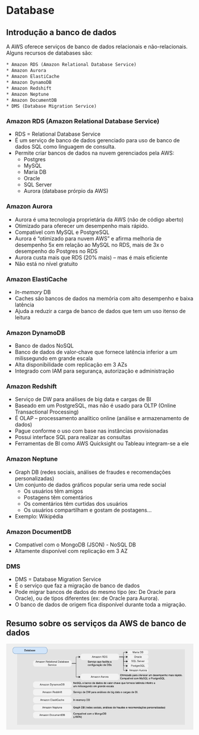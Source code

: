 # Database

## Introdução a banco de dados

A AWS oferece serviços de banco de dados relacionais e não-relacionais.
Alguns recursos de databases são:

    * Amazon RDS (Amazon Relational Database Service)
    * Amazon Aurora
    * Amazon ElastiCache
    * Amazon DynamoDB
    * Amazon Redshift
    * Amazon Neptune
    * Amazon DocumentDB
    * DMS (Database Migration Service)


### Amazon RDS (Amazon Relational Database Service)

* RDS = Relational Database Service
* É um serviço de banco de dados gerenciado para uso de banco de dados SQL como linguagem de consulta.
* Permite criar bancos de dados na nuvem gerenciados pela AWS:
    - Postgres
    - MySQL
    - Maria DB
    - Oracle
    - SQL Server
    - Aurora (database prórpio da AWS)

### Amazon Aurora

* Aurora é uma tecnologia proprietária da AWS (não de código aberto)
* Otimizado para oferecer um desempenho mais rápido.
* Compatível com MySQL e PostgreSQL
* Aurora é “otimizado para nuvem AWS” e afirma melhoria de desempenho 5x em relação ao MySQL no RDS, mais de 3x o desempenho do Postgres no RDS
* Aurora custa mais que RDS (20% mais) – mas é mais eficiente
* Não está no nível gratuito

### Amazon ElastiCache

* *In-memory* DB
* Caches são bancos de dados na memória com alto desempenho e baixa latência
* Ajuda a reduzir a carga de banco de dados que tem um uso itenso de leitura


### Amazon DynamoDB

* Banco de dados NoSQL
* Banco de dados de valor-chave que fornece latência inferior a um milissegundo em grande escala
* Alta disponibilidade com replicação em 3 AZs
* Integrado com IAM para segurança, autorização e administração


### Amazon Redshift

* Serviço de DW para análises de big data e cargas de BI
* Baseado em um PostgreSQL, mas não é usado para OLTP (Online Transactional Processing)
* É OLAP – processamento analítico online (análise e armazenamento de dados)
* Pague conforme o uso com base nas instâncias provisionadas
* Possui interface SQL para realizar as consultas
* Ferramentas de BI como AWS Quicksight ou Tableau integram-se a ele

### Amazon Neptune

* Graph DB (redes sociais, análises de fraudes e recomendações personalizadas)
* Um conjunto de dados gráficos popular seria uma rede social
    - Os usuários têm amigos
    - Postagens têm comentários
    - Os comentários têm curtidas dos usuários
    - Os usuários compartilham e gostam de postagens…
* Exemplo: Wikipédia

### Amazon DocumentDB

* Compatível com o MongoDB (JSON) - NoSQL DB
* Altamente disponível com replicação em 3 AZ

### DMS

* DMS = Database Migration Service
* É o serviço que faz a migração de banco de dados
* Pode migrar bancos de dados do mesmo tipo (ex: De Oracle para Oracle), ou de tipos diferentes (ex: de Oracle para Aurora).
* O banco de dados de origem fica disponível durante toda a migração.

## Resumo sobre os serviços da AWS de banco de dados

![Database](../images/3_database.png)
